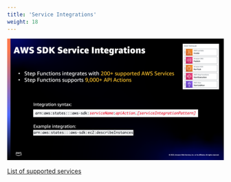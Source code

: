 ```yaml
---
title: 'Service Integrations'
weight: 18
---
```


![Service Integrations](/static/img/intro/service-integrations.png)

[List of supported services](https://docs.aws.amazon.com/step-functions/latest/dg/supported-services-awssdk.html)
